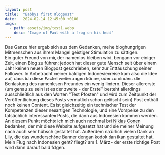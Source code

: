 ```yaml
---
layout: post
title:  "Babbys first Blogpost"
date:   2024-02-14 12:45:00 +0100
imgs: 
  - path: assets/img/test1.webp
    desc: "Image of Paul with a frog on his head"
---
```

Das Ganze hier ergab sich aus dem Gedanken, meine bloghungrigen Mitmenschen aus ihrem Mangel geistiger Stimulation zu sättigen. 
<br>
Ein guter Freund von mir, der namenlos bleiben wird, bengann vor einiger Zeit, einen Blog zu führen; jedoch hat dieser gute Mensch seit über einem Jahr keinen neuen Blogpost geschrieben,
sehr zur Enttäuschung seiner Follower.
In Anbetracht meiner baldigen Indonesienreise kam also die Idee auf, dass ich diese Fackel weitertragen könne, oder zumindest die Benlastung des namenlosen Freundes ein wenig lindern.
Dieser allererste (um genau zu sein ist es der zweite - der Erste™ besteht allerdings ausschließlich aus den Worten "Test Pfosten" und wird zum Zeitpunkt der Veröffentlichung dieses Posts
vermutlich schon gelöscht sein) Post enthält noch keinen Content. Es ist gleichzeitig ein technischer Test der Kompetenzen dieser neuartigen Technologie, und eine Vorspeise zu den tatsächlich
interessanten Posts, die dann aus Indonesien kommen werden.
<br>
An diesem Punkt möchte ich mich auch nochmal bei <a href="https://github.com/Nordegraf">Niklas Conen</a> bedanken, der mir diese Website aufgesetzt hat und sie 
meiner Meinung nach auch sehr hübsch gestaltet hat.
Außerdem natürlich vielen Dank an Lily, die das wunderschöne Banner dengan kodok dan ikan gestaltet hat.
<br>
Mein Flug nach Indonesien geht? fliegt? am 1. März - der erste richtige Post wird dann darauf bald folgen.
